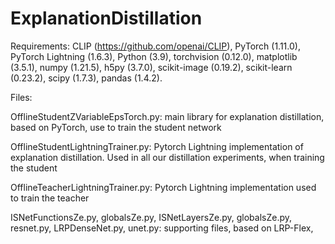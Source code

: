 # ExplanationDistillation

Requirements: CLIP (https://github.com/openai/CLIP), PyTorch (1.11.0), PyTorch Lightning (1.6.3), Python (3.9),
torchvision (0.12.0), matplotlib (3.5.1), numpy (1.21.5), h5py (3.7.0), scikit-image (0.19.2), scikit-learn (0.23.2), scipy (1.7.3), pandas (1.4.2).


Files:

OfflineStudentZVariableEpsTorch.py: main library for explanation distillation, based on PyTorch, use to train the student network

OfflineStudentLightningTrainer.py: Pytorch Lightning implementation of explanation distillation. Used in all our distillation experiments, when training the student

OfflineTeacherLightningTrainer.py: Pytorch Lightning implementation used to train the teacher

ISNetFunctionsZe.py, globalsZe.py, ISNetLayersZe.py, globalsZe.py, resnet.py, LRPDenseNet.py, unet.py: supporting files, based on LRP-Flex, 


